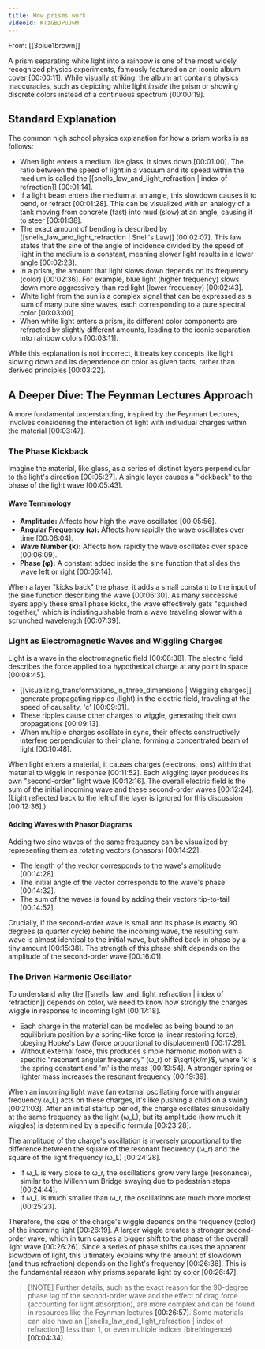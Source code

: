 ```yaml
---
title: How prisms work
videoId: KTzGBJPuJwM
---
```


From: [[3blue1brown]] <br/> 

A prism separating white light into a rainbow is one of the most widely recognized physics experiments, famously featured on an iconic album cover <a class="yt-timestamp" data-t="00:00:11">[00:00:11]</a>. While visually striking, the album art contains physics inaccuracies, such as depicting white light *inside* the prism or showing discrete colors instead of a continuous spectrum <a class="yt-timestamp" data-t="00:00:19">[00:00:19]</a>.

## Standard Explanation

The common high school physics explanation for how a prism works is as follows:
*   When light enters a medium like glass, it slows down <a class="yt-timestamp" data-t="00:01:00">[00:01:00]</a>. The ratio between the speed of light in a vacuum and its speed within the medium is called the [[snells_law_and_light_refraction | index of refraction]] <a class="yt-timestamp" data-t="00:01:14">[00:01:14]</a>.
*   If a light beam enters the medium at an angle, this slowdown causes it to bend, or refract <a class="yt-timestamp" data-t="00:01:28">[00:01:28]</a>. This can be visualized with an analogy of a tank moving from concrete (fast) into mud (slow) at an angle, causing it to steer <a class="yt-timestamp" data-t="00:01:38">[00:01:38]</a>.
*   The exact amount of bending is described by [[snells_law_and_light_refraction | Snell's Law]] <a class="yt-timestamp" data-t="00:02:07">[00:02:07]</a>. This law states that the sine of the angle of incidence divided by the speed of light in the medium is a constant, meaning slower light results in a lower angle <a class="yt-timestamp" data-t="00:02:23">[00:02:23]</a>.
*   In a prism, the amount that light slows down depends on its frequency (color) <a class="yt-timestamp" data-t="00:02:36">[00:02:36]</a>. For example, blue light (higher frequency) slows down more aggressively than red light (lower frequency) <a class="yt-timestamp" data-t="00:02:43">[00:02:43]</a>.
*   White light from the sun is a complex signal that can be expressed as a sum of many pure sine waves, each corresponding to a pure spectral color <a class="yt-timestamp" data-t="00:03:00">[00:03:00]</a>.
*   When white light enters a prism, its different color components are refracted by slightly different amounts, leading to the iconic separation into rainbow colors <a class="yt-timestamp" data-t="00:03:11">[00:03:11]</a>.

While this explanation is not incorrect, it treats key concepts like light slowing down and its dependence on color as given facts, rather than derived principles <a class="yt-timestamp" data-t="00:03:22">[00:03:22]</a>.

## A Deeper Dive: The Feynman Lectures Approach

A more fundamental understanding, inspired by the Feynman Lectures, involves considering the interaction of light with individual charges within the material <a class="yt-timestamp" data-t="00:03:47">[00:03:47]</a>.

### The Phase Kickback

Imagine the material, like glass, as a series of distinct layers perpendicular to the light's direction <a class="yt-timestamp" data-t="00:05:27">[00:05:27]</a>. A single layer causes a "kickback" to the phase of the light wave <a class="yt-timestamp" data-t="00:05:43">[00:05:43]</a>.

#### Wave Terminology
*   **Amplitude:** Affects how high the wave oscillates <a class="yt-timestamp" data-t="00:05:56">[00:05:56]</a>.
*   **Angular Frequency (ω):** Affects how rapidly the wave oscillates over time <a class="yt-timestamp" data-t="00:06:04">[00:06:04]</a>.
*   **Wave Number (k):** Affects how rapidly the wave oscillates over space <a class="yt-timestamp" data-t="00:06:09">[00:06:09]</a>.
*   **Phase (φ):** A constant added inside the sine function that slides the wave left or right <a class="yt-timestamp" data-t="00:06:14">[00:06:14]</a>.

When a layer "kicks back" the phase, it adds a small constant to the input of the sine function describing the wave <a class="yt-timestamp" data-t="00:06:30">[00:06:30]</a>. As many successive layers apply these small phase kicks, the wave effectively gets "squished together," which is indistinguishable from a wave traveling slower with a scrunched wavelength <a class="yt-timestamp" data-t="00:07:39">[00:07:39]</a>.

### Light as Electromagnetic Waves and Wiggling Charges

Light is a wave in the electromagnetic field <a class="yt-timestamp" data-t="00:08:38">[00:08:38]</a>. The electric field describes the force applied to a hypothetical charge at any point in space <a class="yt-timestamp" data-t="00:08:45">[00:08:45]</a>.
*   [[visualizing_transformations_in_three_dimensions | Wiggling charges]] generate propagating ripples (light) in the electric field, traveling at the speed of causality, 'c' <a class="yt-timestamp" data-t="00:09:01">[00:09:01]</a>.
*   These ripples cause other charges to wiggle, generating their own propagations <a class="yt-timestamp" data-t="00:09:13">[00:09:13]</a>.
*   When multiple charges oscillate in sync, their effects constructively interfere perpendicular to their plane, forming a concentrated beam of light <a class="yt-timestamp" data-t="00:10:48">[00:10:48]</a>.

When light enters a material, it causes charges (electrons, ions) within that material to wiggle in response <a class="yt-timestamp" data-t="00:11:52">[00:11:52]</a>. Each wiggling layer produces its own "second-order" light wave <a class="yt-timestamp" data-t="00:12:16">[00:12:16]</a>. The overall electric field is the sum of the initial incoming wave and these second-order waves <a class="yt-timestamp" data-t="00:12:24">[00:12:24]</a>. (Light reflected back to the left of the layer is ignored for this discussion <a class="yt-timestamp" data-t="00:12:36">[00:12:36]</a>.)

#### Adding Waves with Phasor Diagrams
Adding two sine waves of the same frequency can be visualized by representing them as rotating vectors (phasors) <a class="yt-timestamp" data-t="00:14:22">[00:14:22]</a>.
*   The length of the vector corresponds to the wave's amplitude <a class="yt-timestamp" data-t="00:14:28">[00:14:28]</a>.
*   The initial angle of the vector corresponds to the wave's phase <a class="yt-timestamp" data-t="00:14:32">[00:14:32]</a>.
*   The sum of the waves is found by adding their vectors tip-to-tail <a class="yt-timestamp" data-t="00:14:52">[00:14:52]</a>.

Crucially, if the second-order wave is small and its phase is exactly 90 degrees (a quarter cycle) behind the incoming wave, the resulting sum wave is almost identical to the initial wave, but shifted back in phase by a tiny amount <a class="yt-timestamp" data-t="00:15:38">[00:15:38]</a>. The strength of this phase shift depends on the amplitude of the second-order wave <a class="yt-timestamp" data-t="00:16:01">[00:16:01]</a>.

### The Driven Harmonic Oscillator

To understand why the [[snells_law_and_light_refraction | index of refraction]] depends on color, we need to know how strongly the charges wiggle in response to incoming light <a class="yt-timestamp" data-t="00:17:18">[00:17:18]</a>.
*   Each charge in the material can be modeled as being bound to an equilibrium position by a spring-like force (a linear restoring force), obeying Hooke's Law (force proportional to displacement) <a class="yt-timestamp" data-t="00:17:29">[00:17:29]</a>.
*   Without external force, this produces simple harmonic motion with a specific "resonant angular frequency" (ω_r) of $\sqrt{k/m}$, where 'k' is the spring constant and 'm' is the mass <a class="yt-timestamp" data-t="00:19:54">[00:19:54]</a>. A stronger spring or lighter mass increases the resonant frequency <a class="yt-timestamp" data-t="00:19:39">[00:19:39]</a>.

When an incoming light wave (an external oscillating force with angular frequency ω_L) acts on these charges, it's like pushing a child on a swing <a class="yt-timestamp" data-t="00:21:03">[00:21:03]</a>. After an initial startup period, the charge oscillates sinusoidally at the same frequency as the light (ω_L), but its amplitude (how much it wiggles) is determined by a specific formula <a class="yt-timestamp" data-t="00:23:28">[00:23:28]</a>.

The amplitude of the charge's oscillation is inversely proportional to the difference between the square of the resonant frequency (ω_r) and the square of the light frequency (ω_L) <a class="yt-timestamp" data-t="00:24:28">[00:24:28]</a>.
*   If ω_L is very close to ω_r, the oscillations grow very large (resonance), similar to the Millennium Bridge swaying due to pedestrian steps <a class="yt-timestamp" data-t="00:24:44">[00:24:44]</a>.
*   If ω_L is much smaller than ω_r, the oscillations are much more modest <a class="yt-timestamp" data-t="00:25:23">[00:25:23]</a>.

Therefore, the size of the charge's wiggle depends on the frequency (color) of the incoming light <a class="yt-timestamp" data-t="00:26:19">[00:26:19]</a>. A larger wiggle creates a stronger second-order wave, which in turn causes a bigger shift to the phase of the overall light wave <a class="yt-timestamp" data-t="00:26:26">[00:26:26]</a>. Since a series of phase shifts causes the apparent slowdown of light, this ultimately explains why the amount of slowdown (and thus refraction) depends on the light's frequency <a class="yt-timestamp" data-t="00:26:36">[00:26:36]</a>. This is the fundamental reason why prisms separate light by color <a class="yt-timestamp" data-t="00:26:47">[00:26:47]</a>.

> [!NOTE] Further details, such as the exact reason for the 90-degree phase lag of the second-order wave and the effect of drag force (accounting for light absorption), are more complex and can be found in resources like the Feynman lectures <a class="yt-timestamp" data-t="00:26:57">[00:26:57]</a>. Some materials can also have an [[snells_law_and_light_refraction | index of refraction]] less than 1, or even multiple indices (birefringence) <a class="yt-timestamp" data-t="00:04:34">[00:04:34]</a>.
